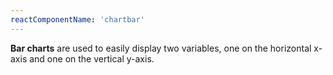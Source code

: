 ```yaml
---
reactComponentName: 'chartbar'
---
```

**Bar charts** are used to easily display two variables, one on the horizontal x-axis and one on the vertical y-axis.
